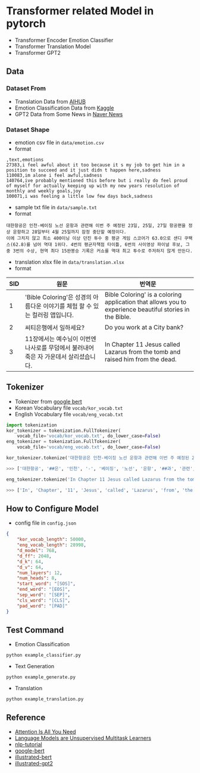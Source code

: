 # Transformer related Model in pytorch

* Transformer Encoder Emotion Classifier
* Transformer Translation Model
* Transformer GPT2

## Data

### Dataset From
* Translation Data from [AIHUB](http://www.aihub.or.kr/aidata/87/download)
* Emotion Classification Data from [Kaggle](https://www.kaggle.com/eray1yildiz/emotion-classification)
* GPT2 Data from Some News in [Naver News](https://news.naver.com/)

### Dataset Shape

* emotion csv file in `data/emotion.csv`
* format
```
,text,emotions
27383,i feel awful about it too because it s my job to get him in a position to succeed and it just didn t happen here,sadness
110083,im alone i feel awful,sadness
140764,ive probably mentioned this before but i really do feel proud of myself for actually keeping up with my new years resolution of monthly and weekly goals,joy
100071,i was feeling a little low few days back,sadness
```

* sample txt file in `data/sample.txt`
* format

```
대한항공은 인천-베이징 노선 운항과 관련해 이번 주 예정된 23일, 25일, 27일 항공편을 정상 운항하고 28일부터 4월 25일까지 잠정 중단할 예정이다.
이에 그치지 않고 최소 400이닝 이상 던진 투수 중 평균 게임 스코어가 63.0으로 샌디 쿠팩스(62.8)를 넘어 역대 1위다. 4번의 평균자책점 타이틀, 6번의 사이영상 파이널 후보, 그 중 3번의 수상, 현역 최다 15완봉승 기록은 커쇼를 역대 최고 투수로 주저하지 않게 만든다. 
```

* translation xlsx file in `data/translation.xlsx`
* format

| SID  |  원문 | 번역문  | 
|---|---|---|
|  1 | 'Bible Coloring'은 성경의 아름다운 이야기를 체험 할 수 있는 컬러링 앱입니다.  |  Bible Coloring' is a coloring application that allows you to experience beautiful stories in the Bible. | 
|  2 | 씨티은행에서 일하세요?  |  Do you work at a City bank? |
|  3 |  11장에서는 예수님이 이번엔 나사로를 무덤에서 불러내어 죽은 자 가운데서 살리셨습니다. |In Chapter 11 Jesus called Lazarus from the tomb and raised him from the dead.   |

## Tokenizer

* Tokenizer from [google bert](https://github.com/google-research/bert)
* Korean Vocabulary file `vocab/kor_vocab.txt`
* English Vocabulary file `vocab/eng_vocab.txt`

```python
import tokenization
kor_tokenizer = tokenization.FullTokenizer(
    vocab_file='vocab/kor_vocab.txt', do_lower_case=False)
eng_tokenizer = tokenization.FullTokenizer(
    vocab_file='vocab/eng_vocab.txt', do_lower_case=False)

kor_tokenizer.tokenize('대한항공은 인천-베이징 노선 운항과 관련해 이번 주 예정된 23일, 25일, 27일 항공편을 정상 운항하고 28일부터 4월 25일까지 잠정 중단할 예정이다.')

>>> ['대한항공', '##은', '인천', '-', '베이징', '노선', '운항', '##과', '관련', '##해', '이번', '주', '예정', '##된', '23', '##일', ',', '25', '##일', ',', '27', '##일', '항공', '##편을', '정상', '운항', '##하고', '28', '##일부', '##터', '4', '##월', '25', '##일', '##까지', '잠', '##정', '중단', '##할', '예정', '##이다', '.']

eng_tokenizer.tokenize('In Chapter 11 Jesus called Lazarus from the tomb and raised him from the dead.')

>>> ['In', 'Chapter', '11', 'Jesus', 'called', 'Lazarus', 'from', 'the', 'tomb', 'and', 'raised', 'him', 'from', 'the', 'dead', '.']
```

## How to Configure Model

* config file in `config.json`
```json
{
    "kor_vocab_length": 50000,
    "eng_vocab_length": 28998,
    "d_model": 768,
    "d_ff": 2048,
    "d_k": 64,
    "d_v": 64,
    "num_layers": 12,
    "num_heads": 8,
    "start_word": "[SOS]",
    "end_word": "[EOS]",
    "sep_word": "[SEP]",
    "cls_word": "[CLS]",
    "pad_word": "[PAD]"
}
```

## Test Command

* Emotion Classification
```
python example_classifier.py
```

* Text Generation
```
python example_generate.py
```

* Translation
```
python example_translation.py
```

## Reference

* [Attention Is All You Need](https://arxiv.org/abs/1706.03762)
* [Language Models are Unsupervised Multitask Learners](https://cdn.openai.com/better-language-models/language_models_are_unsupervised_multitask_learners.pdf)
* [nlp-tutorial](https://github.com/graykode/nlp-tutorial)
* [google-bert](https://github.com/google-research/bert)
* [illustrated-bert](http://jalammar.github.io/illustrated-bert/)
* [illustrated-gpt2](http://jalammar.github.io/illustrated-gpt2/)
